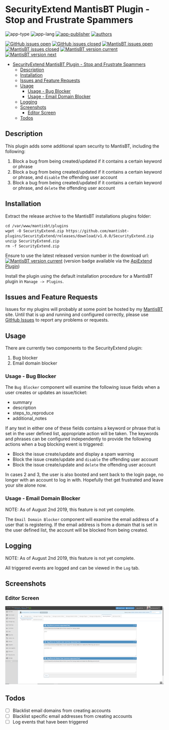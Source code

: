 # SecurityExtend MantisBT Plugin - Stop and Frustrate Spammers

![app-type](https://img.shields.io/badge/category-mantisbt%20plugins-blue.svg)
![app-lang](https://img.shields.io/badge/language-php-blue.svg)
[![app-publisher](https://img.shields.io/badge/%20%20%F0%9F%93%A6%F0%9F%9A%80-app--publisher-e10000.svg)](https://github.com/spmeesseman/app-publisher)
[![authors](https://img.shields.io/badge/authors-scott%20meesseman-6F02B5.svg?logo=visual%20studio%20code)](https://github.com/spmeesseman)

[![GitHub issues open](https://img.shields.io/github/issues-raw/mantisbt-plugins/SecurityExtend.svg?maxAge=2592000&logo=github)](https://github.com/mantisbt-plugins/SecurityExtend/issues)
[![GitHub issues closed](https://img.shields.io/github/issues-closed-raw/mantisbt-plugins/SecurityExtend.svg?maxAge=2592000&logo=github)](https://github.com/mantisbt-plugins/SecurityExtend/issues)
[![MantisBT issues open](https://app1.spmeesseman.com/projects/plugins/ApiExtend/api/issues/countbadge/SecurityExtend/open)](https://app1.spmeesseman.com/projects/set_project.php?project=SecurityExtend&make_default=no&ref=bug_report_page.php)
[![MantisBT issues closed](https://app1.spmeesseman.com/projects/plugins/ApiExtend/api/issues/countbadge/SecurityExtend/closed)](https://app1.spmeesseman.com/projects/set_project.php?project=SecurityExtend&make_default=no&ref=bug_report_page.php)
[![MantisBT version current](https://app1.spmeesseman.com/projects/plugins/ApiExtend/api/versionbadge/SecurityExtend/current)](https://app1.spmeesseman.com/projects/set_project.php?project=SecurityExtend&make_default=no&ref=plugin.php?page=Releases/releases)
[![MantisBT version next](https://app1.spmeesseman.com/projects/plugins/ApiExtend/api/versionbadge/SecurityExtend/next)](https://app1.spmeesseman.com/projects/set_project.php?project=SecurityExtend&make_default=no&ref=plugin.php?page=Releases/releases)

- [SecurityExtend MantisBT Plugin - Stop and Frustrate Spammers](#SecurityExtend-MantisBT-Plugin---Stop-and-Frustrate-Spammers)
  - [Description](#Description)
  - [Installation](#Installation)
  - [Issues and Feature Requests](#Issues-and-Feature-Requests)
  - [Usage](#Usage)
    - [Usage - Bug Blocker](#Usage---Bug-Blocker)
    - [Usage - Email Domain Blocker](#Usage---Email-Domain-Blocker)
  - [Logging](#Logging)
  - [Screenshots](#Screenshots)
    - [Editor Screen](#Editor-Screen)
  - [Todos](#Todos)

## Description

This plugin adds some additional spam security to MantisBT, including the following:

1. Block a bug from being created/updated if it contains a certain keyword or phrase
2. Block a bug from being created/updated if it contains a certain keyword or phrase, and `disable` the offending user account
3. Block a bug from being created/updated if it contains a certain keyword or phrase, and `delete` the offending user account

## Installation

Extract the release archive to the MantisBT installations plugins folder:

    cd /var/www/mantisbt/plugins
    wget -O SecurityExtend.zip https://github.com/mantisbt-plugins/SecurityExtend/releases/download/v1.0.0/SecurityExtend.zip
    unzip SecurityExtend.zip
    rm -f SecurityExtend.zip

Ensure to use the latest released version number in the download url: [![MantisBT version current](https://app1.spmeesseman.com/projects/plugins/ApiExtend/api/versionbadge/SecurityExtend/current)](https://app1.spmeesseman.com/projects) (version badge available via the [ApiExtend Plugin](https://github.com/mantisbt-plugins/ApiExtend))

Install the plugin using the default installation procedure for a MantisBT plugin in `Manage -> Plugins`.

## Issues and Feature Requests

Issues for my plugins will probably at some point be hosted by my [MantisBT](https://app1.spmeesseman.com/projects/set_project.php?project=SecurityExtend&make_default=no&ref=bug_report_page.php) site.  Until that is up and running and configured correctly, please use [GitHub Issues](https://github.com/mantisbt-plugins/SecurityExtend/issues) to report any problems or requests.

## Usage

There are currently two components to the SecurityExtend plugin:

1. Bug blocker
2. Email domain blocker

### Usage - Bug Blocker

The `Bug Blocker` component will examine the following issue fields when a user creates or updates an issue/ticket:

- summary
- description
- steps_to_reproduce
- additional_notes

If any text in either one of these fields contains a keyword or phrase that is set in the user defined list, appropriate action will be taken.  The keywords and phrases can be configured independently to provide the following actions when a bug blocking event is triggered:

- Block the issue create/update and display a spam warning
- Block the issue create/update and `disable` the offending user account
- Block the issue create/update and `delete` the offending user account

In cases 2 and 3, the user is also booted and sent back to the login page, no longer with an account to log in with.  Hopefully thet get frustrated and leave your site alone now.

### Usage - Email Domain Blocker

NOTE: As of August 2nd 2019, this feature is not yet complete.

The `Email Domain Blocker` component will examine the email address of a user that is registering.  If the email address is from a domain that is set in the user defined list, the account will be blocked from being created.

## Logging

NOTE: As of August 2nd 2019, this feature is not yet complete.

All triggered events are logged and can be viewed in the `Log` tab.

## Screenshots

### Editor Screen

![Editor Page](res/bugblock.png)

## Todos

- [ ] Blacklist email domains from creating accounts
- [ ] Blacklist specific email addresses from creating accounts
- [ ] Log events that have been triggered
